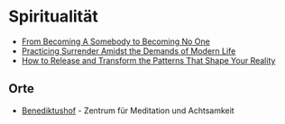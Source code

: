 # Spiritualität

- [From Becoming A Somebody to Becoming No One](https://life-longlearner.com/from-becoming-a-somebody-to-becoming-a-nobody)
- [Practicing Surrender Amidst the Demands of Modern Life](https://life-longlearner.com/practicing-surrender-amidst-the-demands-of-modern-life/)
- [How to Release and Transform the Patterns That Shape Your Reality](https://scottbritton.substack.com/p/how-to-release-and-transform-the)

## Orte

- [Benediktushof](https://www.benediktushof-holzkirchen.de) - Zentrum für Meditation und Achtsamkeit